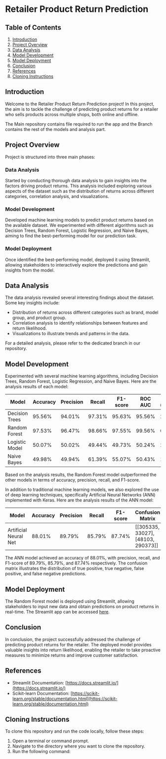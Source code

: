 # Retailer Product Return Prediction

## Table of Contents
1. [Introduction](#introduction)
2. [Project Overview](#project-overview)
3. [Data Analysis](#data-analysis)
4. [Model Development](#model-development)
5. [Model Deployment](#model-deployment)
6. [Conclusion](#conclusion)
7. [References](#references)
8. [Cloning Instructions](#cloning-instructions)

## Introduction
Welcome to the Retailer Product Return Prediction project! In this project, the aim is to tackle the challenge of predicting product returns for a retailer who sells products across multiple shops, both online and offline. 

The Main repository contains file required to run the app and the Branch contains the rest of the models and analysis part.

## Project Overview
Project is structured into three main phases:

### Data Analysis
Started by conducting thorough data analysis to gain insights into the factors driving product returns. This analysis included exploring various aspects of the dataset such as the distribution of returns across different categories, correlation analysis, and visualizations.

### Model Development
Developed machine learning models to predict product returns based on the available dataset. We experimented with different algorithms such as Decision Trees, Random Forest, Logistic Regression, and Naive Bayes, aiming to find the best-performing model for our prediction task.

### Model Deployment
Once identified the best-performing model, deployed it using Streamlit, allowing stakeholders to interactively explore the predictions and gain insights from the model.

## Data Analysis
The data analysis revealed several interesting findings about the dataset. Some key insights include:

- Distribution of returns across different categories such as brand, model group, and product group.
- Correlation analysis to identify relationships between features and return likelihood.
- Visualizations to illustrate trends and patterns in the data.

For a detailed analysis, please refer to the dedicated branch in our repository.

## Model Development
Experimented with several machine learning algorithms, including Decision Trees, Random Forest, Logistic Regression, and Naive Bayes. Here are the analysis results of each model:

| Model           | Accuracy | Precision | Recall | F1-score | ROC AUC | Time (seconds) |
|-----------------|----------|-----------|--------|----------|---------|----------------|
| Decision Trees  | 95.56%   | 94.01%    | 97.31% | 95.63%   | 95.56%  | 24.98          |
| Random Forest   | 97.53%   | 96.47%    | 98.66% | 97.55%   | 99.56%  | 634.67         |
| Logistic Model  | 50.07%   | 50.02%    | 49.44% | 49.73%   | 50.24%  | 2.56           |
| Naive Bayes     | 49.98%   | 49.94%    | 61.39% | 55.07%   | 50.43%  | 1.74           |

Based on the analysis results, the Random Forest model outperformed the other models in terms of accuracy, precision, recall, and F1-score.

In addition to traditional machine learning models, we also explored the use of deep learning techniques, specifically Artificial Neural Networks (ANN) implemented with Keras. Here are the analysis results of the ANN model:

| Model                 | Accuracy | Precision | Recall  | F1-score | Confusion Matrix     |
|-----------------------|----------|-----------|---------|----------|----------------------|
| Artificial Neural Net | 88.01%   | 89.79%    | 85.79%  | 87.74%   | [[305335, 33027], [48103, 290373]] |

The ANN model achieved an accuracy of 88.01%, with precision, recall, and F1-score of 89.79%, 85.79%, and 87.74% respectively. The confusion matrix illustrates the distribution of true positive, true negative, false positive, and false negative predictions.

## Model Deployment
The Random Forest model is deployed using Streamlit, allowing stakeholders to input new data and obtain predictions on product returns in real-time. The Streamlit app can be accessed [here](https://predictthereturn.streamlit.app/).

## Conclusion
In conclusion, the project successfully addressed the challenge of predicting product returns for the retailer. The deployed model provides valuable insights into return likelihood, enabling the retailer to take proactive measures to minimize returns and improve customer satisfaction.

## References
- Streamlit Documentation: [https://docs.streamlit.io/](https://docs.streamlit.io/)
- Scikit-learn Documentation: [https://scikit-learn.org/stable/documentation.html](https://scikit-learn.org/stable/documentation.html)

## Cloning Instructions
To clone this repository and run the code locally, follow these steps:

1. Open a terminal or command prompt.
2. Navigate to the directory where you want to clone the repository.
3. Run the following command:
